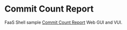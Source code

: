 # Commit Count Report

FaaS Shell sample [Commit Count Report][1] Web GUI and VUI.

[1]: https://github.com/NaohiroTamura/faasshell/blob/master/samples/demo_commit_count_report.md "Commit Count Report"

